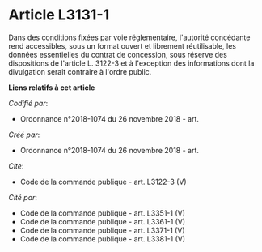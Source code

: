# Article L3131-1

Dans des conditions fixées par voie réglementaire, l'autorité concédante rend accessibles, sous un format ouvert et librement
réutilisable, les données essentielles du contrat de concession, sous réserve des dispositions de l'article L. 3122-3 et à
l'exception des informations dont la divulgation serait contraire à l'ordre public.

**Liens relatifs à cet article**

_Codifié par_:

  - Ordonnance n°2018-1074 du 26 novembre 2018 - art.

_Créé par_:

  - Ordonnance n°2018-1074 du 26 novembre 2018 - art.

_Cite_:

  - Code de la commande publique - art. L3122-3 (V)

_Cité par_:

  - Code de la commande publique - art. L3351-1 (V)
  - Code de la commande publique - art. L3361-1 (V)
  - Code de la commande publique - art. L3371-1 (V)
  - Code de la commande publique - art. L3381-1 (V)
